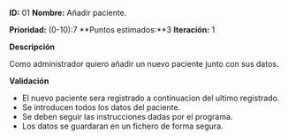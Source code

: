 **ID:** 01	**Nombre:** Añadir paciente.

**Prioridad:** (0-10):7 **Puntos estimados:**3 **Iteración:** 1
	

**Descripción**

Como administrador quiero añadir un nuevo paciente junto con sus datos.

**Validación**

* El nuevo paciente sera registrado a continuacion del ultimo registrado.
* Se introducen todos los datos del paciente.
* Se deben seguir las instrucciones dadas por el programa.
* Los datos se guardaran en un fichero de forma segura.

